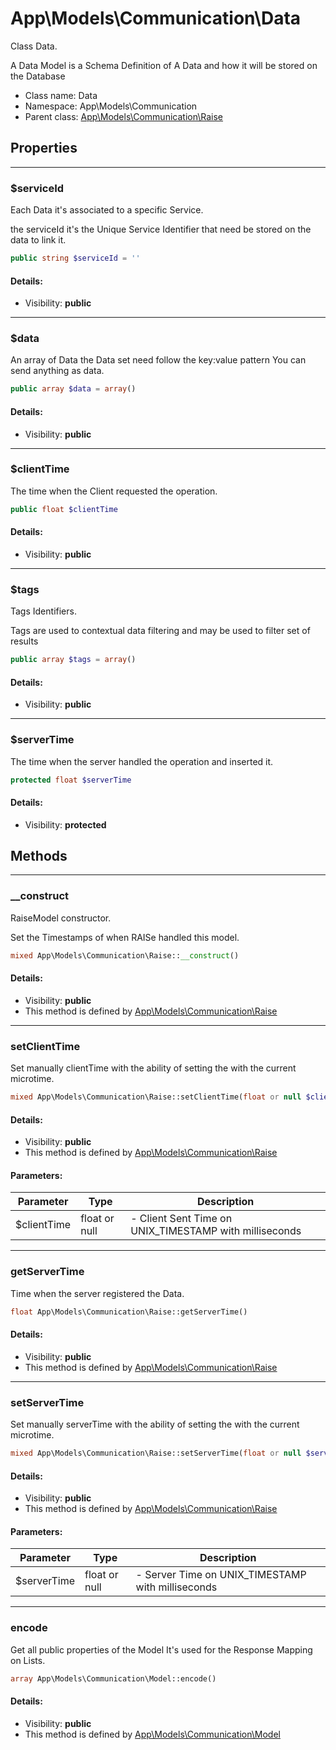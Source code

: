 App\Models\Communication\Data
===============

Class Data.

A Data Model is a Schema Definition of
A Data and how it will be stored on the Database


* Class name: Data
* Namespace: App\Models\Communication
* Parent class: [App\Models\Communication\Raise](App-Models-Communication-Raise.md)





Properties
----------


<hr>

### $serviceId

Each Data it's associated to a specific Service.

the serviceId it's the Unique Service Identifier
that need be stored on the data to link it.

```php
public string $serviceId = ''
```

#### Details:
* Visibility: **public**


<hr>

### $data

An array of Data
the Data set need follow the key:value pattern
You can send anything as data.



```php
public array $data = array()
```

#### Details:
* Visibility: **public**


<hr>

### $clientTime

The time when the Client requested the operation.



```php
public float $clientTime
```

#### Details:
* Visibility: **public**


<hr>

### $tags

Tags Identifiers.

Tags are used to contextual data filtering
and may be used to filter set of results

```php
public array $tags = array()
```

#### Details:
* Visibility: **public**


<hr>

### $serverTime

The time when the server handled the operation and inserted it.



```php
protected float $serverTime
```

#### Details:
* Visibility: **protected**


Methods
-------


<hr>

### __construct

RaiseModel constructor.

Set the Timestamps of when RAISe handled
this model.

```php
mixed App\Models\Communication\Raise::__construct()
```

#### Details:
* Visibility: **public**
* This method is defined by [App\Models\Communication\Raise](App-Models-Communication-Raise.md)




<hr>

### setClientTime

Set manually clientTime
with the ability of setting the with the current microtime.



```php
mixed App\Models\Communication\Raise::setClientTime(float or null $clientTime)
```

#### Details:
* Visibility: **public**
* This method is defined by [App\Models\Communication\Raise](App-Models-Communication-Raise.md)


#### Parameters:

| Parameter | Type | Description |
|-----------|------|-------------|
| $clientTime | float or null |  - Client Sent Time on UNIX_TIMESTAMP with milliseconds |



<hr>

### getServerTime

Time when the server registered the Data.



```php
float App\Models\Communication\Raise::getServerTime()
```

#### Details:
* Visibility: **public**
* This method is defined by [App\Models\Communication\Raise](App-Models-Communication-Raise.md)




<hr>

### setServerTime

Set manually serverTime
with the ability of setting the with the current microtime.



```php
mixed App\Models\Communication\Raise::setServerTime(float or null $serverTime)
```

#### Details:
* Visibility: **public**
* This method is defined by [App\Models\Communication\Raise](App-Models-Communication-Raise.md)


#### Parameters:

| Parameter | Type | Description |
|-----------|------|-------------|
| $serverTime | float or null |  - Server Time on UNIX_TIMESTAMP with milliseconds |



<hr>

### encode

Get all public properties of the Model
It's used for the Response Mapping on Lists.



```php
array App\Models\Communication\Model::encode()
```

#### Details:
* Visibility: **public**
* This method is defined by [App\Models\Communication\Model](App-Models-Communication-Model.md)




